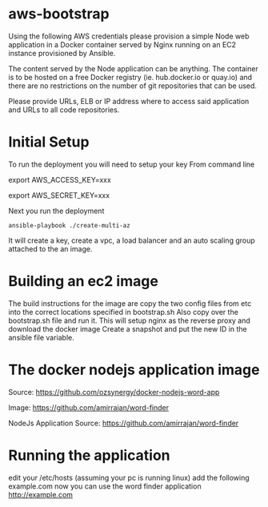 # aws-bootstrap

Using the following AWS credentials 
please provision a simple Node web application in a Docker container 
served by Nginx running on an EC2 instance provisioned by Ansible. 

The content served by the Node application can be anything. 
The container is to be hosted on a free Docker registry (ie. hub.docker.io or quay.io) and 
there are no restrictions on the number of git repositories that can be used. 

Please provide URLs, ELB or IP address where to access said application and URLs to all code repositories.


# Initial Setup 
To run the deployment you will need to setup your key From command line

   export AWS_ACCESS_KEY=xxx
 
   export AWS_SECRET_KEY=xxx

Next you run the deployment

    ansible-playbook ./create-multi-az

It will create a key, create a vpc,  a load balancer and an auto scaling group attached to the an image.

# Building an ec2 image

The build instructions for the image are copy the two config files from etc into the correct locations specified in bootstrap.sh
Also copy over the bootstrap.sh file and run it.  This will setup nginx as the reverse proxy and download the docker image 
Create a snapshot and put the new ID in the ansible file variable.

# The docker nodejs application image

Source: https://github.com/ozsynergy/docker-nodejs-word-app

Image: https://github.com/amirrajan/word-finder

NodeJs Application Source: https://github.com/amirrajan/word-finder

# Running the application

edit your /etc/hosts (assuming your pc is running linux) add the following
    <load balancer ip address> example.com
now you can use the word finder application
    http://example.com
    
    
